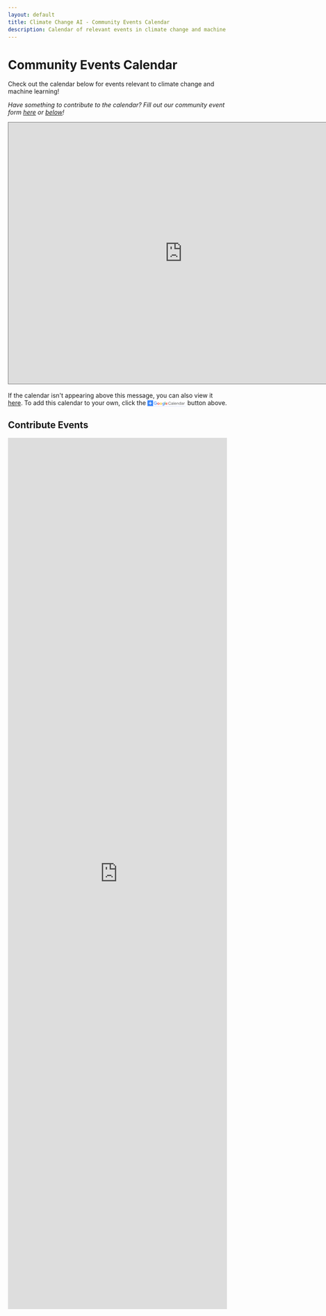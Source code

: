 ```yaml
---
layout: default
title: Climate Change AI - Community Events Calendar
description: Calendar of relevant events in climate change and machine learning
---
```


# Community Events Calendar

Check out the calendar below for events relevant to climate change and machine learning!

*Have something to contribute to the calendar? Fill out our community event form [here](https://forms.gle/kiSFRuctK8Gzmuts7) or [below](#contribute-events)!*

<iframe src="https://calendar.google.com/calendar/embed?height=600&amp;wkst=1&amp;bgcolor=%23ffffff&amp;ctz=America%2FNew_York&amp;src=bzBuYWNubG9zZzRrNGVkMG01YjNjNmZzM2tAZ3JvdXAuY2FsZW5kYXIuZ29vZ2xlLmNvbQ&amp;color=%23E4C441&amp;mode=AGENDA&amp;showPrint=0&amp;showTabs=1&amp;showTitle=0" style="border:solid 1px #777" width="800" height="600" frameborder="0" scrolling="no"></iframe>

If the calendar isn't appearing above this message, you can also view it <a href='https://calendar.google.com/calendar/embed?src=o0nacnlosg4k4ed0m5b3c6fs3k%40group.calendar.google.com&ctz=America%2FNew_York' target='_blank'>here</a>.
To add this calendar to your own, click the <img src="/images/add-gcal-button.png" style="height: 1em; vertical-align: middle"/> button above.

## Contribute Events

<iframe src="https://docs.google.com/forms/d/e/1FAIpQLSd3WW2JEViQXmkjxUDig1BqfHsSo-lgifPftR1Gs2fUgc5iYw/viewform?embedded=true" width="100%" height="2000" frameborder="0" marginheight="0" marginwidth="0">Loading…</iframe>


